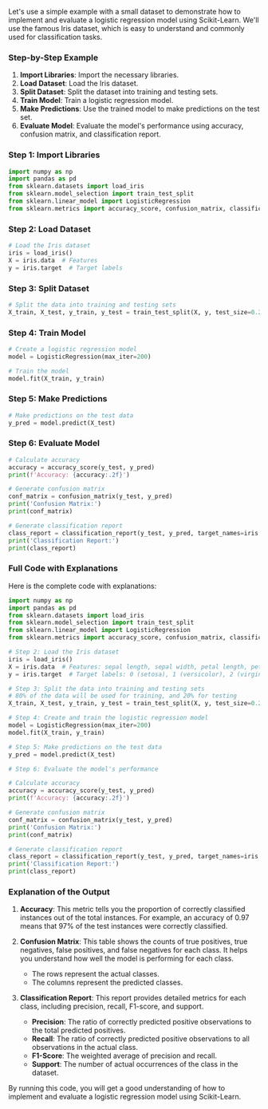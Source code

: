 Let's use a simple example with a small dataset to demonstrate how to implement and evaluate a logistic regression model using Scikit-Learn. We'll use the famous Iris dataset, which is easy to understand and commonly used for classification tasks.

### Step-by-Step Example

1. **Import Libraries**: Import the necessary libraries.
2. **Load Dataset**: Load the Iris dataset.
3. **Split Dataset**: Split the dataset into training and testing sets.
4. **Train Model**: Train a logistic regression model.
5. **Make Predictions**: Use the trained model to make predictions on the test set.
6. **Evaluate Model**: Evaluate the model's performance using accuracy, confusion matrix, and classification report.

### Step 1: Import Libraries

```python
import numpy as np
import pandas as pd
from sklearn.datasets import load_iris
from sklearn.model_selection import train_test_split
from sklearn.linear_model import LogisticRegression
from sklearn.metrics import accuracy_score, confusion_matrix, classification_report
```

### Step 2: Load Dataset

```python
# Load the Iris dataset
iris = load_iris()
X = iris.data  # Features
y = iris.target  # Target labels
```

### Step 3: Split Dataset

```python
# Split the data into training and testing sets
X_train, X_test, y_train, y_test = train_test_split(X, y, test_size=0.2, random_state=42)
```

### Step 4: Train Model

```python
# Create a logistic regression model
model = LogisticRegression(max_iter=200)

# Train the model
model.fit(X_train, y_train)
```

### Step 5: Make Predictions

```python
# Make predictions on the test data
y_pred = model.predict(X_test)
```

### Step 6: Evaluate Model

```python
# Calculate accuracy
accuracy = accuracy_score(y_test, y_pred)
print(f'Accuracy: {accuracy:.2f}')

# Generate confusion matrix
conf_matrix = confusion_matrix(y_test, y_pred)
print('Confusion Matrix:')
print(conf_matrix)

# Generate classification report
class_report = classification_report(y_test, y_pred, target_names=iris.target_names)
print('Classification Report:')
print(class_report)
```

### Full Code with Explanations

Here is the complete code with explanations:

```python
import numpy as np
import pandas as pd
from sklearn.datasets import load_iris
from sklearn.model_selection import train_test_split
from sklearn.linear_model import LogisticRegression
from sklearn.metrics import accuracy_score, confusion_matrix, classification_report

# Step 2: Load the Iris dataset
iris = load_iris()
X = iris.data  # Features: sepal length, sepal width, petal length, petal width
y = iris.target  # Target labels: 0 (setosa), 1 (versicolor), 2 (virginica)

# Step 3: Split the data into training and testing sets
# 80% of the data will be used for training, and 20% for testing
X_train, X_test, y_train, y_test = train_test_split(X, y, test_size=0.2, random_state=42)

# Step 4: Create and train the logistic regression model
model = LogisticRegression(max_iter=200)
model.fit(X_train, y_train)

# Step 5: Make predictions on the test data
y_pred = model.predict(X_test)

# Step 6: Evaluate the model's performance

# Calculate accuracy
accuracy = accuracy_score(y_test, y_pred)
print(f'Accuracy: {accuracy:.2f}')

# Generate confusion matrix
conf_matrix = confusion_matrix(y_test, y_pred)
print('Confusion Matrix:')
print(conf_matrix)

# Generate classification report
class_report = classification_report(y_test, y_pred, target_names=iris.target_names)
print('Classification Report:')
print(class_report)
```

### Explanation of the Output

1. **Accuracy**: This metric tells you the proportion of correctly classified instances out of the total instances. For example, an accuracy of 0.97 means that 97% of the test instances were correctly classified.

2. **Confusion Matrix**: This table shows the counts of true positives, true negatives, false positives, and false negatives for each class. It helps you understand how well the model is performing for each class.

   - The rows represent the actual classes.
   - The columns represent the predicted classes.

3. **Classification Report**: This report provides detailed metrics for each class, including precision, recall, F1-score, and support.
   - **Precision**: The ratio of correctly predicted positive observations to the total predicted positives.
   - **Recall**: The ratio of correctly predicted positive observations to all observations in the actual class.
   - **F1-Score**: The weighted average of precision and recall.
   - **Support**: The number of actual occurrences of the class in the dataset.

By running this code, you will get a good understanding of how to implement and evaluate a logistic regression model using Scikit-Learn.
